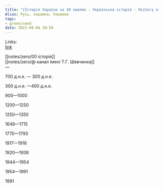 ```yaml
---
title: "{Історія України за 10 хвилин - Українська історія - History of Ukraine ЗНО}"
Alias: Русь, окраина, Украина
tags:
- green/seed
date: 2023-08-04 10:59
---
```

Links:  
[link](https://www.youtube.com/watch?v=zNFUqradyV4)  

[[notes/zero/00 історія]]  
[[notes/zero/@ канал імені Т.Г. Шевченка]]  
— 

700 д.н.е. — 300 д.н.е.

300 д.н.е. —400 д.н.е.

900—1000

1200—1250

1250—1350

1648—1715

1770—1793

1917—1918

1920—1938

1944—1954

1954—1991

1991


